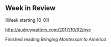 ## Week in Review

(Week starting 10-01)

http://audreywatters.com/2017/10/02/nyc

Finished reading _Bringing Montessori to America_
